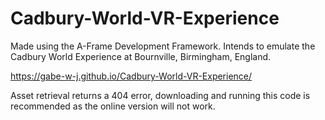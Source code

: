 # Cadbury-World-VR-Experience
Made using the A-Frame Development Framework. Intends to emulate the Cadbury World Experience at Bournville, Birmingham, England.

https://gabe-w-j.github.io/Cadbury-World-VR-Experience/

Asset retrieval returns a 404 error, downloading and running this code is recommended as the online version will not work.

